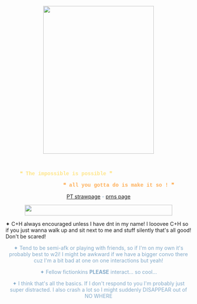 <p align=center><a href="https://www.tumblr.com/inkcomposer/775228074105126912/doey-graphics?source=share" id=""><img src="https://64.media.tumblr.com/5b50a84568912a2a97f6b60a83bee69f/5f17f48d9abcc79d-fe/s1280x1920/1bb66de608c3d35d01369258ba4b0ba5f6831c15.pnj" class="fr-fic fr-dib" width="300" height="400"></a></p><p><br></p><p align=center><span style="font-family: courier new,courier;"><strong><span style="color: rgb(254, 229, 137);">❝ The impossible is possible ❞</span><span style="color: rgb(194, 82, 218);">&nbsp; &nbsp; &nbsp; &nbsp; &nbsp; &nbsp; &nbsp; &nbsp; &nbsp; &nbsp; &nbsp;</span></strong></span></p><p align=center><strong><span style='font-family: "courier new", courier; color: rgb(160, 66, 171);'>&nbsp; &nbsp; &nbsp; &nbsp; &nbsp; &nbsp; &nbsp;</span><span style='font-family: "courier new", courier; color: rgb(254, 174, 87);'>❝ all you gotta do is make it so ! ❞</span></strong></p><p align=center><span style="color: rgb(131, 170, 201);"><u><a href="https://ultimatemechanic.straw.page/" id="">PT strawpage</a></u> - <a href="https://pronouns.cc/@CAPTA1N" id=""><u>prns page</u></a></span></p><p align=center><span style="color: rgb(131, 170, 201);"><img src="https://64.media.tumblr.com/a84b122b5015cced9f044c252f9dd9d7/ca9a377942aa49e9-6c/s640x960/4908697ffe5c65874cdb5bf0b3522d586e6a010a.pnj" class="fr-fic fr-dib" width="400" height="29.375"><p align=center></p>✦ C+H always encouraged unless I have dnt in my name! I looovee C+H so if you just wanna walk up and sit next to me and stuff silently that&#39;s all good! Don&#39;t be scared!</span></p><p align=center><span style="color: rgb(131, 170, 201);">✦ Tend to be semi-afk or playing with friends, so if I&#39;m on my own it&#39;s probably best to w2i! I might be awkward if we have a bigger convo there cuz I&#39;m a bit bad at one on one interactions but yeah!</span></p><p align=center><span style="color: rgb(131, 170, 201);">✦ Fellow fictionkins <strong>PLEASE</strong> interact... so cool...</span></p><p align=center><span style="color: rgb(131, 170, 201);">✦ I think that&#39;s all the basics. If I don&#39;t respond to you I&#39;m probably just super distracted. I also crash a lot so I might suddenly DISAPPEAR out of NO WHERE</span></p>
